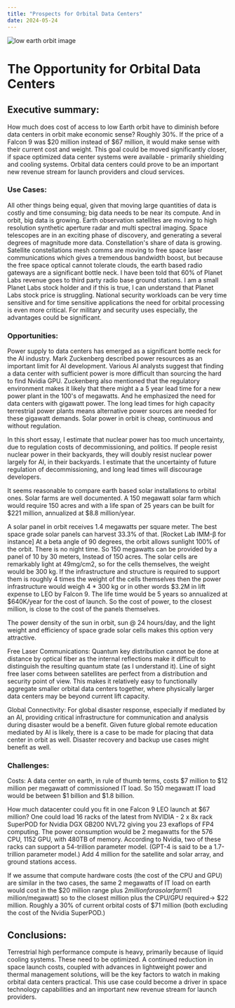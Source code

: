 ```yaml
---
title: "Prospects for Orbital Data Centers"
date: 2024-05-24
---
```

![low earth orbit image](/byothermeans-pages/assets/images/LEO1.png)
# The Opportunity for Orbital Data Centers

## Executive summary:
How much does cost of access to low Earth orbit have to diminish before data centers in orbit make economic sense? Roughly 30%. If the price of a Falcon 9 was $20 million instead of $67 million, it would make sense with their current cost and weight. This goal could be moved significantly closer, if space optimized data center systems were available - primarily shielding and cooling systems. Orbital data centers could prove to be an important new revenue stream for launch providers and cloud services.

### Use Cases:
All other things being equal, given that moving large quantities of data is costly and time consuming; big data needs to be near its compute. And in orbit, big data is growing. Earth observation satellites are moving to high resolution synthetic aperture radar and multi spectral imaging. Space telescopes are in an exciting phase of discovery, and generating a several degrees of magnitude more data. Constellation's share of data is growing. Satellite constellations mesh comms are moving to free space laser communications which gives a tremendous bandwidth boost, but because the free space optical cannot tolerate clouds, the earth based radio gateways are a significant bottle neck. I have been told that 60% of Planet Labs revenue goes to third party radio base ground stations. I am a small Planet Labs stock holder and if this is true, I can understand that Planet Labs stock price is struggling. National security workloads can be very time sensitive and for time sensitive applications the need for orbital processing is even more critical. For military and security uses especially, the advantages could be significant.

### Opportunities:
Power supply to data centers has emerged as a significant bottle neck for the AI industry.  Mark Zuckenberg described power resources as an important limit for AI development. Various AI analysts suggest that finding a data center with sufficient power is more difficult than sourcing the hard to find Nvidia GPU. Zuckenberg also mentioned that the regulatory environment makes it likely that there might a a 5 year lead time for a new power plant in the 100's of megawatts. And he emphasized the need for data centers with gigawatt power. The long lead times for high capacity terrestrial power plants means alternative power sources are needed for these gigawatt demands. Solar power in orbit is cheap, continuous and without regulation.

In this short essay, I estimate that nuclear power has too much uncertainty, due to regulation costs of decommissioning, and politics. If people resist nuclear power in their backyards, they will doubly resist nuclear power largely for AI, in their backyards. I estimate that the uncertainty of future regulation of decommissioning, and long lead times will discourage developers.

It seems reasonable to compare earth based solar installations to orbital ones. Solar farms are well documented. A 150 megawatt solar farm which would require 150 acres and with a life span of 25 years can be built for $221 million, annualized at $8.8 million/year.

A solar panel in orbit receives 1.4 megawatts per square meter. The best space grade solar panels can harvest 33.3% of that. [Rocket Lab IMM-β for instance] At a beta angle of 90 degrees, the orbit allows sunlight 100% of the orbit. There is no night time.  So 150 megawatts can be provided by a panel of 10 by 30 meters, Instead of 150 acres. The solar cells are remarkably light at 49mg/cm2, so for the cells themselves, the weight would be 300 kg. If the infrastructure and structure is required to support them is roughly 4 times the weight of the cells themselves then the power infrastructure would weigh 4 * 300 kg or in other words $3.2M in lift expense to LEO by Falcon 9. The life time would be 5 years so annualized at $640K/year for the cost of launch.  So the cost of power, to the closest million, is close to the cost of the panels themselves.

The power density of the sun in orbit, sun @ 24 hours/day, and the light weight and efficiency of space grade solar cells makes this option very attractive.

Free Laser Communications: Quantum key distribution cannot be done at distance by optical fiber as the internal reflections make it difficult to distinguish the resulting quantum state (as I understand it). Line of sight free laser coms between satellites are perfect from a distribution and security point of view. This makes it relatively easy to functionally aggregate smaller orbital data centers together, where physically larger data centers may be beyond current lift capacity. 

Global Connectivity: For global disaster response, especially if mediated by an AI, providing critical infrastructure for communication and analysis during disaster would be a benefit. Given future global remote education mediated by AI is likely, there is a case to be made for placing that data center in orbit as well. Disaster recovery and backup use cases might benefit as well.

### Challenges: 
Costs: A data center on earth, in rule of thumb terms, costs $7 million to $12 million per megawatt of commissioned IT load. So 150 megawatt IT load would be between $1 billion and $1.8 billion.

How much datacenter could you fit in one Falcon 9 LEO launch at $67 million? 
One could load 16 racks of the latest from NVIDIA - 2 x 8x rack SuperPOD for Nvidia DGX GB200 NVL72 giving you 23 exaflops of FP4 computing. The power consumption would be 2 megawatts for the 576 CPU, 1152 GPU, with 480TB of memory. According to Nvidia, two of these racks can support a 54-trillion parameter model. (GPT-4 is said to be a 1.7-trillion parameter model.) Add 4 million for the satellite and solar array, and ground stations access.

If we assume that compute hardware costs (the cost of the CPU and GPU) are similar in the two cases,  the same 2 megawatts of IT load on earth would cost in the $20 million range plus $2 million for a solar farm ($1 million/megawatt) so to the closest million plus the CPU/GPU required->  $22 million. Roughly a 30% of current orbital costs of $71 million (both excluding the cost of the Nvidia SuperPOD.) 

## Conclusions: 
Terrestrial high performance compute is heavy, primarily because of liquid cooling systems. These need to be optimized. A continued reduction in space launch costs, coupled with advances in lightweight power and thermal management solutions, will be the key factors to watch in making orbital data centers practical.  This use case could become a driver in space technology capabilities and an important new revenue stream for launch providers.
